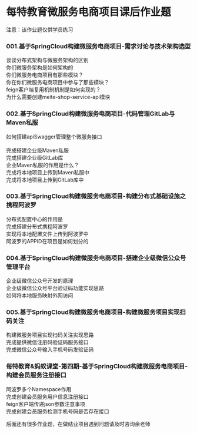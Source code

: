 

# 每特教育微服务电商项目课后作业题
注意：该作业题仅供学员练习


### 001.基于SpringCloud构建微服务电商项目-需求讨论与技术架构选型
谈谈分布式架构与微服务架构的区别<br>
你们微服务架构是如何架构的<br>
你们微服务电商项目有那些模块？<br>
你在你们微服务电商项目中参与了那些模块？<br>
feign客户端复用机制机制是如何实现的？<br>
为什么需要创建meite-shop-service-api模块<br>

### 002.基于SpringCloud构建微服务电商项目-代码管理GitLab与Maven私服
如何搭建apiSwagger管理整个微服务接口<br><br>
完成搭建企业级Maven私服<br>
完成搭建企业级GitLab库<br>
企业Maven私服的作用是什么？<br>
完成将本地项目上传到Maven私服中<br>
完成将本地项目上传到GitLab库中<br>

### 003.基于SpringCloud构建微服务电商项目-构建分布式基础设施之携程阿波罗
分布式配置中心的作用是<br>
完成搭建分布式携程阿波罗<br>
实现将本地配置文件上传到阿波罗中<br>
阿波罗的APPID在项目是如何划分的<br>

### 004.基于SpringCloud构建微服务电商项目-搭建企业级微信公众号管理平台

企业级微信公众号开发的原理<br>
企业级微信公众号平台验证码功能实现思路<br>
如何将本地服务映射外网访问<br>

### 005.基于SpringCloud构建微服务电商项目-构建微服务项目实现扫码关注
构建微服务项目实现扫码关注实现思路<br>
完成提供微信注册码验证码服务接口<br>
完成微信公众号输入手机号码发验证码<br>

### 每特教育&蚂蚁课堂-第四期-基于SpringCloud构建微服务电商项目-构建会员服务注册接口
阿波罗多个Namespace作用<br>
完成创建会员服务用户信息注册接口<br>
feign客户端传递json参数注意事项<br>
完成创建会员服务检测手机号码是否存在接口<br>


后面还有很多作业题，在做结业项目遇到问题请及时咨询余老师<br>




